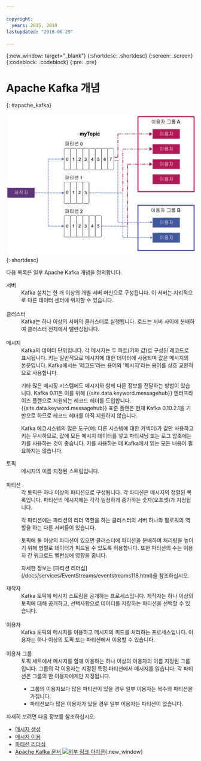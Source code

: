 ```yaml
---

copyright:
  years: 2015, 2019
lastupdated: "2018-06-29"

---
```


{:new_window: target="_blank"}
{:shortdesc: .shortdesc}
{:screen: .screen}
{:codeblock: .codeblock}
{:pre: .pre}

# Apache Kafka 개념
{: #apache_kafka}

![Kafka 아키텍처 다이어그램](kafka_overview.png "Kafka 아키텍처를 표시하는 다이어그램입니다. 제작자가 세 개의 파티션을 통해 Kafka 토픽에 피드를 제공하면 이용자가 메시지를 구독하게 됩니다.")
{: shortdesc}

다음 목록은 일부 Apache Kafka 개념을 정의합니다.

<dl>
<dt>서버</dt>
<dd>Kafka 설치는 한 개 이상의 개별 서버 머신으로 구성됩니다. 이 서버는 지리적으로 다른 데이터 센터에 위치할 수 있습니다. 
</dd>
<br/>
<dt>클러스터</dt>
<dd>Kafka는 하나 이상의 서버의 클러스터로 실행됩니다. 로드는 서버 사이에 분배하여 클러스터 전체에서 밸런싱됩니다.</dd>
<br/>
<dt>메시지</dt>
<dd>Kafka의 데이터 단위입니다. 각 메시지는 두 파트(키와 값)로 구성된 레코드로 표시됩니다. 키는 일반적으로 메시지에 대한 데이터에 사용되며 값은 메시지의 본문입니다. Kafka에서는 '레코드'라는 용어와 '메시지'라는 용어를 상호 교환적으로 사용합니다. 

<p>기타 많은 메시징 시스템에도 메시지와 함께 다른 정보를 전달하는 방법이 있습니다. Kafka 0.11은 이를 위해 {{site.data.keyword.messagehub}} 엔터프라이즈 플랜으로 지원되는 레코드 헤더를 도입합니다. {{site.data.keyword.messagehub}} 표준 플랜은 현재 Kafka 0.10.2.1을 기반으로 하므로 레코드 헤더를 아직 지원하지 않습니다. </p> 

<p>Kafka 에코시스템의 많은 도구(예: 다른 시스템에 대한 커넥터)가 값만 사용하고 키는 무시하므로, 값에 모든 메시지 데이터를 넣고 파티셔닝 또는 로그 압축에는 키를 사용하는 것이 좋습니다. 키를 사용하는 데 Kafka에서 읽는 모든 내용이 필요하지는 않습니다.</p>   </dd>
<dt>토픽</dt>
<dd>메시지의 이름 지정된 스트림입니다.</dd>
<br/>
<dt>파티션</dt>
<dd>각 토픽은 하나 이상의 파티션으로 구성됩니다. 각 파티션은 메시지의 정렬된 목록입니다. 파티션의 메시지에는 각각 일정하게 증가하는 숫자(오프셋)가 지정됩니다. 
<p>각 파티션에는 파티션의 리더 역할을 하는 클러스터의 서버 하나와 팔로워의 역할을 하는 다른 서버들이 있습니다.<p>
<p>토픽에 둘 이상의 파티션이 있으면 클러스터에 파티션을 분배하여 처리량을 높이기 위해 병렬로 데이터가 피드될 수 있도록 허용합니다. 또한 파티션의 수는 이용자 간 워크로드 밸런싱에 영향을 줍니다.</p>
<p>자세한 정보는 [파티션 리더십](/docs/services/EventStreams/eventstreams118.html)을 참조하십시오.</dd>
<dt>제작자</dt>
<dd>Kafka 토픽에 메시지 스트림을 공개하는 프로세스입니다. 제작자는 하나 이상의 토픽에 대해 공개하고, 선택사항으로 데이터를 저장하는 파티션을 선택할 수 있습니다.<br/></dd>
<br/>
<dt>이용자 </dt>
<dd>Kafka 토픽의 메시지를 이용하고 메시지의 피드를 처리하는 프로세스입니다. 이용자는 하나 이상의 토픽 또는 파티션에서 이용할 수 있습니다.</dd>
<br/>
<dt>이용자 그룹</dt>
<dd>토픽 세트에서 메시지를 함께 이용하는 하나 이상의 이용자의 이름 지정된 그룹입니다. 그룹의 각 이용자는 지정된 특정 파티션에서 메시지를 읽습니다. 각 파티션은 그룹의 한 이용자에게만 지정됩니다.
<ul>
<li>그룹의 이용자보다 많은 파티션이 있을 경우 일부 이용자는 복수의 파티션을 가집니다.</li>
<li>파티션보다 많은 이용자가 있을 경우 일부 이용자는 파티션이 없습니다.</li>
</ul>
</dd>
</dl>

자세히 보려면 다음 정보를 참조하십시오.
- [메시지 생성](/docs/services/EventStreams/eventstreams112.html)
- [메시지 이용](/docs/services/EventStreams/eventstreams114.html) 
- [파티션 리더십](/docs/services/EventStreams/eventstreams118.html) 
- [Apache Kafka 문서 ![외부 링크 아이콘](../../icons/launch-glyph.svg "외부 링크 아이콘")](http://kafka.apache.org/documentation.html){:new_window} 


<!-- 27/06/18 Karen: removing - suggestion from James

## {{site.data.keyword.messagehub}} plans
{{site.data.keyword.messagehub}} is available as two different plans depending on your requirements: Standard and Enterprise.

* Choose the Standard plan if you want event ingest and distribution capabilities, where you pay for what you use and share infrastructure with others.
* Choose the Enterprise plan if data isolation, guaranteed performance, and increased retention are important considerations. 

For more information, see [Choosing your plan](/docs/services/EventStreams/eventstreams085.html).
-->



